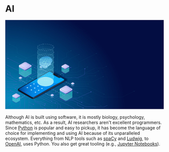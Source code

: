 # AI

![Cover](cover.jpg)

Although AI is built using software, it is mostly biology, psychology, mathematics, etc. As a result, AI researchers aren't excellent programmers. Since [Python](https://www.python.org/) is popular and easy to pickup, it has become the language of choice for implementing and using AI because of its unparalleled ecosystem. Everything from NLP tools such as [spaCy](https://spacy.io/) and [Ludwig](https://uber.github.io/ludwig/), to [OpenAI](https://openai.com/), uses Python. You also get great tooling (e.g., [Jupyter Notebooks](https://jupyter.org/)).